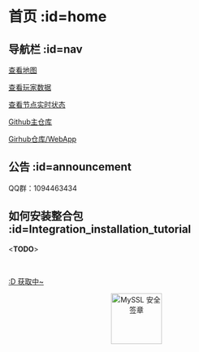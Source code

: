 # 首页 :id=home

## 导航栏 :id=nav

[查看地图](http://map.heigeyuancz.com:55556)

[查看玩家数据](http://plan.heigeyuancz.com/)

[查看节点实时状态](https://jk.heigeyuan.com)

[Github主仓库](https://github.com/qiaoshouzi/HeiGeYuan-General-Warehouse)

[Girhub仓库/WebApp](https://github.com/qiaoshouzi/heigeyuanWebApp)

## 公告 :id=announcement

QQ群：1094463434

## 如何安装整合包 :id=Integration_installation_tutorial

&lt;**TODO**&gt;

<br>
<p id="hitokoto"><a href="#" id="hitokoto_text">:D 获取中~</a></p>
<div title="MySSL 安全签章" id="myssl_seal" onclick="window.open('https://myssl.com/seal/detail?domain=www.heigeyuan.com','MySSL安全签章','height=800,width=470,top=0,right=0,toolbar=no,menubar=no,scrollbars=no,resizable=no,location=no,status=no')" style="text-align: center"><img src="https://sealres.myssl.com/seal/img/1x/seal.svg?domain=www.heigeyuan.com" alt="MySSL 安全签章" style="width: 100px; height: auto; cursor: pointer"></div>